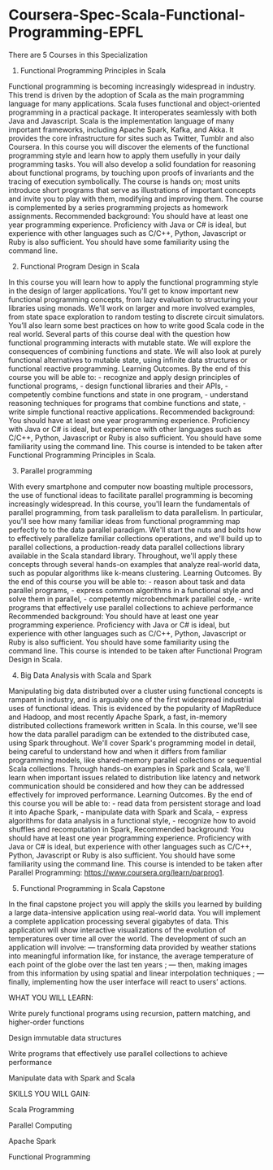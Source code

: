 # Coursera-Spec-Scala-Functional-Programming-EPFL

There are 5 Courses in this Specialization

1. Functional Programming Principles in Scala

Functional programming is becoming increasingly widespread in industry. This trend is driven by the adoption of Scala as the main programming language for many applications. Scala fuses functional and object-oriented programming in a practical package. It interoperates seamlessly with both Java and Javascript. Scala is the implementation language of many important frameworks, including Apache Spark, Kafka, and Akka. It provides the core infrastructure for sites such as Twitter, Tumblr and also Coursera. In this course you will discover the elements of the functional programming style and learn how to apply them usefully in your daily programming tasks. You will also develop a solid foundation for reasoning about functional programs, by touching upon proofs of invariants and the tracing of execution symbolically. The course is hands on; most units introduce short programs that serve as illustrations of important concepts and invite you to play with them, modifying and improving them. The course is complemented by a series programming projects as homework assignments. Recommended background: You should have at least one year programming experience. Proficiency with Java or C# is ideal, but experience with other languages such as C/C++, Python, Javascript or Ruby is also sufficient. You should have some familiarity using the command line.

2. Functional Program Design in Scala

In this course you will learn how to apply the functional programming style in the design of larger applications. You'll get to know important new functional programming concepts, from lazy evaluation to structuring your libraries using monads. We'll work on larger and more involved examples, from state space exploration to random testing to discrete circuit simulators. You’ll also learn some best practices on how to write good Scala code in the real world. Several parts of this course deal with the question how functional programming interacts with mutable state. We will explore the consequences of combining functions and state. We will also look at purely functional alternatives to mutable state, using infinite data structures or functional reactive programming. Learning Outcomes. By the end of this course you will be able to: - recognize and apply design principles of functional programs, - design functional libraries and their APIs, - competently combine functions and state in one program, - understand reasoning techniques for programs that combine functions and state, - write simple functional reactive applications. Recommended background: You should have at least one year programming experience. Proficiency with Java or C# is ideal, but experience with other languages such as C/C++, Python, Javascript or Ruby is also sufficient. You should have some familiarity using the command line. This course is intended to be taken after Functional Programming Principles in Scala.

3. Parallel programming

With every smartphone and computer now boasting multiple processors, the use of functional ideas to facilitate parallel programming is becoming increasingly widespread. In this course, you'll learn the fundamentals of parallel programming, from task parallelism to data parallelism. In particular, you'll see how many familiar ideas from functional programming map perfectly to to the data parallel paradigm. We'll start the nuts and bolts how to effectively parallelize familiar collections operations, and we'll build up to parallel collections, a production-ready data parallel collections library available in the Scala standard library. Throughout, we'll apply these concepts through several hands-on examples that analyze real-world data, such as popular algorithms like k-means clustering. Learning Outcomes. By the end of this course you will be able to: - reason about task and data parallel programs, - express common algorithms in a functional style and solve them in parallel, - competently microbenchmark parallel code, - write programs that effectively use parallel collections to achieve performance Recommended background: You should have at least one year programming experience. Proficiency with Java or C# is ideal, but experience with other languages such as C/C++, Python, Javascript or Ruby is also sufficient. You should have some familiarity using the command line. This course is intended to be taken after Functional Program Design in Scala.

4. Big Data Analysis with Scala and Spark

Manipulating big data distributed over a cluster using functional concepts is rampant in industry, and is arguably one of the first widespread industrial uses of functional ideas. This is evidenced by the popularity of MapReduce and Hadoop, and most recently Apache Spark, a fast, in-memory distributed collections framework written in Scala. In this course, we'll see how the data parallel paradigm can be extended to the distributed case, using Spark throughout. We'll cover Spark's programming model in detail, being careful to understand how and when it differs from familiar programming models, like shared-memory parallel collections or sequential Scala collections. Through hands-on examples in Spark and Scala, we'll learn when important issues related to distribution like latency and network communication should be considered and how they can be addressed effectively for improved performance. Learning Outcomes. By the end of this course you will be able to: - read data from persistent storage and load it into Apache Spark, - manipulate data with Spark and Scala, - express algorithms for data analysis in a functional style, - recognize how to avoid shuffles and recomputation in Spark, Recommended background: You should have at least one year programming experience. Proficiency with Java or C# is ideal, but experience with other languages such as C/C++, Python, Javascript or Ruby is also sufficient. You should have some familiarity using the command line. This course is intended to be taken after Parallel Programming: https://www.coursera.org/learn/parprog1. 

5. Functional Programming in Scala Capstone

In the final capstone project you will apply the skills you learned by building a large data-intensive application using real-world data. You will implement a complete application processing several gigabytes of data. This application will show interactive visualizations of the evolution of temperatures over time all over the world. The development of such an application will involve: — transforming data provided by weather stations into meaningful information like, for instance, the average temperature of each point of the globe over the last ten years ; — then, making images from this information by using spatial and linear interpolation techniques ; — finally, implementing how the user interface will react to users’ actions. 


WHAT YOU WILL LEARN: 

Write purely functional programs using recursion, pattern matching, and higher-order functions

Design immutable data structures

Write programs that effectively use parallel collections to achieve performance

Manipulate data with Spark and Scala

SKILLS YOU WILL GAIN:

Scala Programming

Parallel Computing

Apache Spark

Functional Programming
